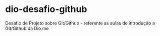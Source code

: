 # dio-desafio-github
Desafio de Projeto sobre Git/Github - referente as aulas de introdução a Git/Github da Dio.me

